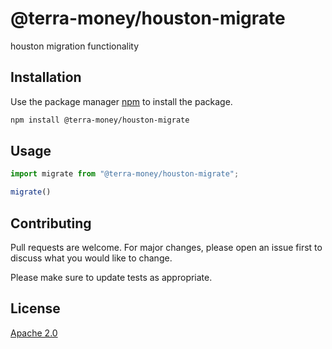 # @terra-money/houston-migrate

houston migration functionality

## Installation

Use the package manager [npm](https://www.npmjs.com/get-npm) to install the package.

```bash
npm install @terra-money/houston-migrate
```

## Usage

```typescript
import migrate from "@terra-money/houston-migrate";

migrate()
```

## Contributing

Pull requests are welcome. For major changes, please open an issue first to discuss what you would like to change.

Please make sure to update tests as appropriate.

## License

[Apache 2.0](https://choosealicense.com/licenses/apache-2.0/)
